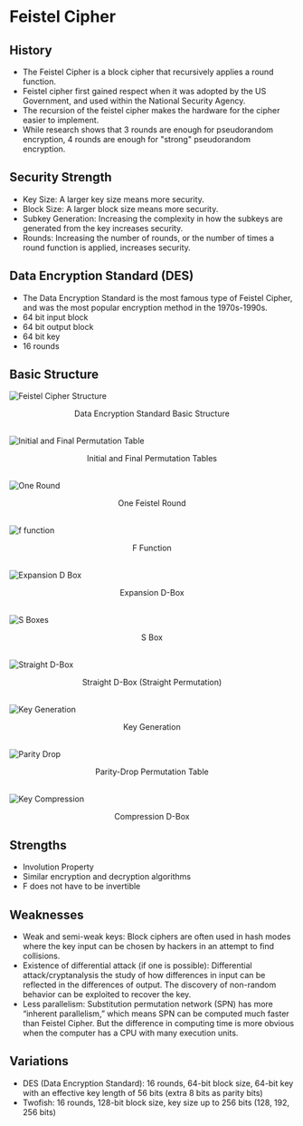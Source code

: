 # Feistel Cipher 

## History
* The Feistel Cipher is a block cipher that recursively applies a round function.
* Feistel cipher first gained respect when it was adopted by the US Government, and used within the National Security Agency.
* The recursion of the feistel cipher makes the hardware for the cipher easier to implement.
* While research shows that 3 rounds are enough for pseudorandom encryption, 4 rounds are enough for "strong" pseudorandom encryption.

## Security Strength
* Key Size: A larger key size means more security.
* Block Size: A larger block size means more security.
* Subkey Generation: Increasing the complexity in how the subkeys are generated from the key increases security.
* Rounds: Increasing the number of rounds, or the number of times a round function is applied, increases security.

## Data Encryption Standard (DES)
* The Data Encryption Standard is the most famous type of Feistel Cipher, and was the most popular encryption method in the 1970s-1990s.
* 64 bit input block
* 64 bit output block
* 64 bit key
* 16 rounds

## Basic Structure
![Feistel Cipher Structure](img/BasicStructure.png)
<center>Data Encryption Standard Basic Structure</center>

\
![Initial and Final Permutation Table](img/PermutationTables.png)
<center>Initial and Final Permutation Tables</center>

\
![One Round](img/OneRound.png)
<center>One Feistel Round</center>

\
![f function](img/ffunction.png)
<center>F Function</center>

\
![Expansion D Box](img/expansionBox.png)
<center>Expansion D-Box</center>

\
![S Boxes](img/sBox.png)
<center>S Box</center>

\
![Straight D-Box](img/straightPermutation.png)
<center>Straight D-Box (Straight Permutation)</center>

\
![Key Generation](img/KeyGeneration.png)
<center>Key Generation</center>

\
![Parity Drop](img/parityDrop.png)
<center>Parity-Drop Permutation Table</center>

\
![Key Compression](img/keyCompression.png)
<center>Compression D-Box</center>

## Strengths
* Involution Property
* Similar encryption and decryption algorithms
* F does not have to be invertible

## Weaknesses
* Weak and semi-weak keys: Block ciphers are often used in hash modes where the key input can be chosen by hackers in an attempt to find collisions.
* Existence of differential attack (if one is possible): Differential attack/cryptanalysis the study of how differences in input can be reflected in the differences of output. The discovery of non-random behavior can be exploited to recover the key.
* Less parallelism: Substitution permutation network (SPN) has more “inherent parallelism,” which means SPN can be computed much faster than Feistel Cipher. But the difference in computing time is more obvious when the computer has a CPU with many execution units.

## Variations
* DES (Data Encryption Standard): 16 rounds, 64-bit block size, 64-bit key with an effective key length of 56 bits (extra 8 bits as parity bits)
* Twofish: 16 rounds, 128-bit block size, key size up to 256 bits (128, 192, 256 bits)
